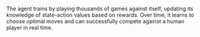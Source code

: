 The agent trains by playing thousands of games against itself, updating its knowledge of state-action values based on rewards. Over time, it learns to choose optimal moves and can successfully compete against a human player in real time.
